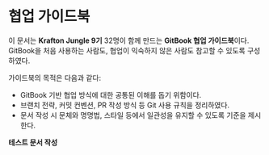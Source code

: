 # 협업 가이드북

이 문서는 **Krafton Jungle 9기** 32명이 함께 만드는 **GitBook 협업 가이드북**이다.
GitBook을 처음 사용하는 사람도, 협업이 익숙하지 않은 사람도 참고할 수 있도록 구성하였다.

가이드북의 목적은 다음과 같다:

- GitBook 기반 협업 방식에 대한 공통된 이해를 돕기 위함이다.
- 브랜치 전략, 커밋 컨벤션, PR 작성 방식 등 Git 사용 규칙을 정리하였다.
- 문서 작성 시 문체와 명명법, 스타일 등에서 일관성을 유지할 수 있도록 기준을 제시한다.

**테스트 문서 작성**